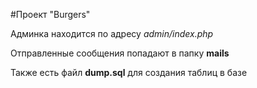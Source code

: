 #Проект "Burgers"

Админка находится по адресу *admin/index.php*

Отправленные сообщения попадают в папку **mails**

Также есть файл **dump.sql** для создания таблиц в базе